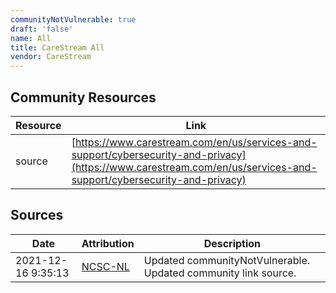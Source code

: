 ```yaml
---
communityNotVulnerable: true
draft: 'false'
name: All
title: CareStream All
vendor: CareStream
---
```



## Community Resources
| Resource | Link |
| --- | --- |
| source | [https://www.carestream.com/en/us/services-and-support/cybersecurity-and-privacy](https://www.carestream.com/en/us/services-and-support/cybersecurity-and-privacy) |


## Sources
| Date | Attribution | Description |
| --- | --- | --- |
| 2021-12-16 9:35:13 | [NCSC-NL](https://github.com/NCSC-NL/log4shell/blob/main/software/README.md) | Updated communityNotVulnerable. Updated community link source.  |
